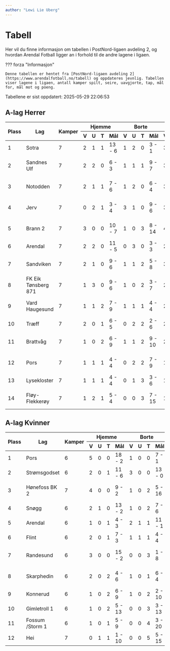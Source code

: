 ```yaml
---
author: "Lewi Lie Uberg"
---
```


# Tabell

Her vil du finne informasjon om tabellen i PostNord-ligaen avdeling 2, og hvordan Arendal Fotball ligger an i forhold til de andre lagene i ligaen.

??? forza "Informasjon"

    Denne tabellen er hentet fra [PostNord-ligaen avdeling 2](https://www.arendalfotball.no/tabell) og oppdateres jevnlig. Tabellen viser lagene i ligaen, antall kamper spilt, seire, uavgjorte, tap, mål for, mål mot og poeng.

Tabellene er sist oppdatert: 2025-05-29 22:06:53

## A-lag Herrer

<table>
  <thead>
    <tr class="row-highlight">
      <th rowspan="2">Plass</th>
      <th rowspan="2">Lag</th>
      <th rowspan="2">Kamper</th>
      <th colspan="4">Hjemme</th>
      <th colspan="4">Borte</th>
      <th colspan="5">Total</th>
      <th rowspan="2">Poeng</th>
    </tr>
    <tr class="row-highlight">
      <th>V</th>
      <th>U</th>
      <th>T</th>
      <th>Mål</th>
      <th>V</th>
      <th>U</th>
      <th>T</th>
      <th>Mål</th>
      <th>V</th>
      <th>U</th>
      <th>T</th>
      <th>Mål</th>
      <th>Diff</th>
    </tr>
  </thead>
  <tbody>
    <tr>
      <td>1</td>
      <td>Sotra</td>
      <td>7</td>
      <td>2</td>
      <td>1</td>
      <td>1</td>
      <td>13 - 6</td>
      <td>1</td>
      <td>2</td>
      <td>0</td>
      <td>3 - 1</td>
      <td>3</td>
      <td>3</td>
      <td>1</td>
      <td>16 - 7</td>
      <td>9</td>
      <td>12</td>
    </tr>
    <tr>
      <td>2</td>
      <td>Sandnes Ulf</td>
      <td>7</td>
      <td>2</td>
      <td>2</td>
      <td>0</td>
      <td>6 - 3</td>
      <td>1</td>
      <td>1</td>
      <td>1</td>
      <td>9 - 7</td>
      <td>3</td>
      <td>3</td>
      <td>1</td>
      <td>15 - 10</td>
      <td>5</td>
      <td>12</td>
    </tr>
    <tr>
      <td>3</td>
      <td>Notodden</td>
      <td>7</td>
      <td>2</td>
      <td>1</td>
      <td>1</td>
      <td>7 - 6</td>
      <td>1</td>
      <td>2</td>
      <td>0</td>
      <td>6 - 4</td>
      <td>3</td>
      <td>3</td>
      <td>1</td>
      <td>13 - 10</td>
      <td>3</td>
      <td>12</td>
    </tr>
    <tr>
      <td>4</td>
      <td>Jerv</td>
      <td>7</td>
      <td>0</td>
      <td>2</td>
      <td>1</td>
      <td>3 - 4</td>
      <td>3</td>
      <td>1</td>
      <td>0</td>
      <td>9 - 6</td>
      <td>3</td>
      <td>3</td>
      <td>1</td>
      <td>12 - 10</td>
      <td>2</td>
      <td>12</td>
    </tr>
    <tr>
      <td>5</td>
      <td>Brann  2</td>
      <td>7</td>
      <td>3</td>
      <td>0</td>
      <td>0</td>
      <td>10 - 7</td>
      <td>1</td>
      <td>0</td>
      <td>3</td>
      <td>8 - 14</td>
      <td>4</td>
      <td>0</td>
      <td>3</td>
      <td>18 - 21</td>
      <td>-3</td>
      <td>12</td>
    </tr>
    <tr class="row-highlight">
      <td>6</td>
      <td>Arendal</td>
      <td>7</td>
      <td>2</td>
      <td>2</td>
      <td>0</td>
      <td>11 - 5</td>
      <td>0</td>
      <td>3</td>
      <td>0</td>
      <td>3 - 3</td>
      <td>2</td>
      <td>5</td>
      <td>0</td>
      <td>14 - 8</td>
      <td>6</td>
      <td>11</td>
    </tr>
    <tr>
      <td>7</td>
      <td>Sandviken</td>
      <td>7</td>
      <td>2</td>
      <td>1</td>
      <td>0</td>
      <td>9 - 6</td>
      <td>1</td>
      <td>1</td>
      <td>2</td>
      <td>5 - 8</td>
      <td>3</td>
      <td>2</td>
      <td>2</td>
      <td>14 - 14</td>
      <td>0</td>
      <td>11</td>
    </tr>
    <tr>
      <td>8</td>
      <td>FK Eik Tønsberg 871</td>
      <td>7</td>
      <td>1</td>
      <td>3</td>
      <td>0</td>
      <td>9 - 6</td>
      <td>1</td>
      <td>0</td>
      <td>2</td>
      <td>3 - 7</td>
      <td>2</td>
      <td>3</td>
      <td>2</td>
      <td>12 - 13</td>
      <td>-1</td>
      <td>9</td>
    </tr>
    <tr>
      <td>9</td>
      <td>Vard Haugesund</td>
      <td>7</td>
      <td>1</td>
      <td>1</td>
      <td>2</td>
      <td>7 - 9</td>
      <td>1</td>
      <td>1</td>
      <td>1</td>
      <td>4 - 4</td>
      <td>2</td>
      <td>2</td>
      <td>3</td>
      <td>11 - 13</td>
      <td>-2</td>
      <td>8</td>
    </tr>
    <tr>
      <td>10</td>
      <td>Træff</td>
      <td>7</td>
      <td>2</td>
      <td>0</td>
      <td>1</td>
      <td>6 - 5</td>
      <td>0</td>
      <td>2</td>
      <td>2</td>
      <td>2 - 6</td>
      <td>2</td>
      <td>2</td>
      <td>3</td>
      <td>8 - 11</td>
      <td>-3</td>
      <td>8</td>
    </tr>
    <tr>
      <td>11</td>
      <td>Brattvåg</td>
      <td>7</td>
      <td>1</td>
      <td>0</td>
      <td>2</td>
      <td>6 - 9</td>
      <td>1</td>
      <td>1</td>
      <td>2</td>
      <td>9 - 10</td>
      <td>2</td>
      <td>1</td>
      <td>4</td>
      <td>15 - 19</td>
      <td>-4</td>
      <td>7</td>
    </tr>
    <tr>
      <td>12</td>
      <td>Pors</td>
      <td>7</td>
      <td>1</td>
      <td>1</td>
      <td>1</td>
      <td>4 - 4</td>
      <td>0</td>
      <td>2</td>
      <td>2</td>
      <td>7 - 9</td>
      <td>1</td>
      <td>3</td>
      <td>3</td>
      <td>11 - 13</td>
      <td>-2</td>
      <td>6</td>
    </tr>
    <tr>
      <td>13</td>
      <td>Lysekloster</td>
      <td>7</td>
      <td>1</td>
      <td>1</td>
      <td>1</td>
      <td>4 - 4</td>
      <td>0</td>
      <td>1</td>
      <td>3</td>
      <td>3 - 6</td>
      <td>1</td>
      <td>2</td>
      <td>4</td>
      <td>7 - 10</td>
      <td>-3</td>
      <td>5</td>
    </tr>
    <tr>
      <td>14</td>
      <td>Fløy-Flekkerøy</td>
      <td>7</td>
      <td>1</td>
      <td>2</td>
      <td>1</td>
      <td>5 - 4</td>
      <td>0</td>
      <td>0</td>
      <td>3</td>
      <td>7 - 15</td>
      <td>1</td>
      <td>2</td>
      <td>4</td>
      <td>12 - 19</td>
      <td>-7</td>
      <td>5</td>
    </tr>
  </tbody>
</table>

## A-lag Kvinner

<table>
  <thead>
    <tr class="row-highlight">
      <th rowspan="2">Plass</th>
      <th rowspan="2">Lag</th>
      <th rowspan="2">Kamper</th>
      <th colspan="4">Hjemme</th>
      <th colspan="4">Borte</th>
      <th colspan="5">Total</th>
      <th rowspan="2">Poeng</th>
    </tr>
    <tr class="row-highlight">
      <th>V</th>
      <th>U</th>
      <th>T</th>
      <th>Mål</th>
      <th>V</th>
      <th>U</th>
      <th>T</th>
      <th>Mål</th>
      <th>V</th>
      <th>U</th>
      <th>T</th>
      <th>Mål</th>
      <th>Diff</th>
    </tr>
  </thead>
  <tbody>
    <tr>
      <td>1</td>
      <td>Pors</td>
      <td>6</td>
      <td>5</td>
      <td>0</td>
      <td>0</td>
      <td>18 - 2</td>
      <td>1</td>
      <td>0</td>
      <td>0</td>
      <td>7 - 1</td>
      <td>6</td>
      <td>0</td>
      <td>0</td>
      <td>25 - 3</td>
      <td>22</td>
      <td>18</td>
    </tr>
    <tr>
      <td>2</td>
      <td>Strømsgodset</td>
      <td>6</td>
      <td>2</td>
      <td>0</td>
      <td>1</td>
      <td>11 - 6</td>
      <td>3</td>
      <td>0</td>
      <td>0</td>
      <td>13 - 0</td>
      <td>5</td>
      <td>0</td>
      <td>1</td>
      <td>24 - 6</td>
      <td>18</td>
      <td>15</td>
    </tr>
    <tr>
      <td>3</td>
      <td>Hønefoss BK 2</td>
      <td>7</td>
      <td>4</td>
      <td>0</td>
      <td>0</td>
      <td>9 - 2</td>
      <td>1</td>
      <td>0</td>
      <td>2</td>
      <td>5 - 16</td>
      <td>5</td>
      <td>0</td>
      <td>2</td>
      <td>14 - 18</td>
      <td>-4</td>
      <td>15</td>
    </tr>
    <tr>
      <td>4</td>
      <td>Snøgg</td>
      <td>6</td>
      <td>2</td>
      <td>1</td>
      <td>0</td>
      <td>13 - 2</td>
      <td>1</td>
      <td>0</td>
      <td>2</td>
      <td>7 - 6</td>
      <td>3</td>
      <td>1</td>
      <td>2</td>
      <td>20 - 8</td>
      <td>12</td>
      <td>10</td>
    </tr>
    <tr class="row-highlight">
      <td>5</td>
      <td>Arendal</td>
      <td>6</td>
      <td>1</td>
      <td>0</td>
      <td>1</td>
      <td>4 - 3</td>
      <td>2</td>
      <td>1</td>
      <td>1</td>
      <td>11 - 1</td>
      <td>3</td>
      <td>1</td>
      <td>2</td>
      <td>15 - 4</td>
      <td>11</td>
      <td>10</td>
    </tr>
    <tr>
      <td>6</td>
      <td>Flint</td>
      <td>6</td>
      <td>2</td>
      <td>0</td>
      <td>1</td>
      <td>7 - 3</td>
      <td>1</td>
      <td>1</td>
      <td>1</td>
      <td>4 - 4</td>
      <td>3</td>
      <td>1</td>
      <td>2</td>
      <td>11 - 7</td>
      <td>4</td>
      <td>10</td>
    </tr>
    <tr>
      <td>7</td>
      <td>Randesund</td>
      <td>6</td>
      <td>3</td>
      <td>0</td>
      <td>0</td>
      <td>15 - 2</td>
      <td>0</td>
      <td>0</td>
      <td>3</td>
      <td>1 - 8</td>
      <td>3</td>
      <td>0</td>
      <td>3</td>
      <td>16 - 10</td>
      <td>6</td>
      <td>9</td>
    </tr>
    <tr>
      <td>8</td>
      <td>Skarphedin</td>
      <td>6</td>
      <td>2</td>
      <td>0</td>
      <td>2</td>
      <td>4 - 6</td>
      <td>1</td>
      <td>0</td>
      <td>1</td>
      <td>6 - 4</td>
      <td>3</td>
      <td>0</td>
      <td>3</td>
      <td>10 - 10</td>
      <td>0</td>
      <td>9</td>
    </tr>
    <tr>
      <td>9</td>
      <td>Konnerud</td>
      <td>6</td>
      <td>1</td>
      <td>0</td>
      <td>2</td>
      <td>6 - 9</td>
      <td>1</td>
      <td>0</td>
      <td>2</td>
      <td>2 - 10</td>
      <td>2</td>
      <td>0</td>
      <td>4</td>
      <td>8 - 19</td>
      <td>-11</td>
      <td>6</td>
    </tr>
    <tr>
      <td>10</td>
      <td>Gimletroll 1</td>
      <td>6</td>
      <td>1</td>
      <td>0</td>
      <td>2</td>
      <td>5 - 13</td>
      <td>0</td>
      <td>0</td>
      <td>3</td>
      <td>3 - 13</td>
      <td>1</td>
      <td>0</td>
      <td>5</td>
      <td>8 - 26</td>
      <td>-18</td>
      <td>3</td>
    </tr>
    <tr>
      <td>11</td>
      <td>Fossum /Storm 1</td>
      <td>6</td>
      <td>1</td>
      <td>0</td>
      <td>1</td>
      <td>5 - 9</td>
      <td>0</td>
      <td>0</td>
      <td>4</td>
      <td>3 - 20</td>
      <td>1</td>
      <td>0</td>
      <td>5</td>
      <td>8 - 29</td>
      <td>-21</td>
      <td>3</td>
    </tr>
    <tr>
      <td>12</td>
      <td>Hei</td>
      <td>7</td>
      <td>0</td>
      <td>1</td>
      <td>1</td>
      <td>1 - 10</td>
      <td>0</td>
      <td>0</td>
      <td>5</td>
      <td>5 - 15</td>
      <td>0</td>
      <td>1</td>
      <td>6</td>
      <td>6 - 25</td>
      <td>-19</td>
      <td>1</td>
    </tr>
  </tbody>
</table>
